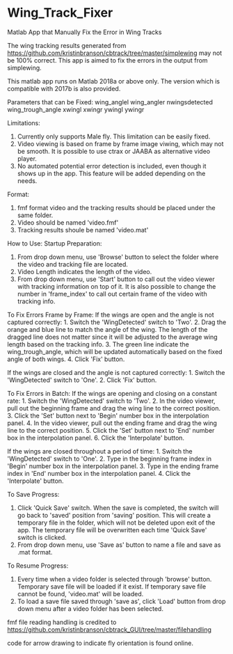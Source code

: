 # Wing_Track_Fixer
Matlab App that Manually Fix the Error in Wing Tracks

The wing tracking results generated from https://github.com/kristinbranson/cbtrack/tree/master/simplewing may not be 100% correct.
This app is aimed to fix the errors in the output from simplewing.

This matlab app runs on Matlab 2018a or above only. The version which is compatible with 2017b is also provided.

Parameters that can be Fixed:
  wing_anglel
  wing_angler
  nwingsdetected
  wing_trough_angle
  xwingl
  xwingr
  ywingl
  ywingr

Limitations:
  1. Currently only supports Male fly. This limitation can be easily fixed.
  2. Video viewing is based on frame by frame image viwing, which may not be smooth. 
     It is possible to use ctrax or JAABA as alternative video player.
  3. No automated potential error detection is included, even though it shows up in the app.
     This feature will be added depending on the needs. 

Format:
  1. fmf format video and the tracking results should be placed under the same folder. 
  2. Video should be named 'video.fmf'
  3. Tracking results shoule be named 'video.mat'

How to Use:
Startup Preparation:
  1. From drop down menu, use 'Browse' button to select the folder where the video and tracking file are located.
  2. Video Length indicates the length of the video.
  3. From drop down menu, use 'Start' button to call out the video viewer with tracking information on top of it.
   It is also possible to change the number in 'frame_index' to call out certain frame of the video with tracking info.

To Fix Errors Frame by Frame:
  If the wings are open and the angle is not captured correctly:
    1. Switch the 'WingDetected' switch to 'Two'.
    2. Drag the orange and blue line to match the angle of the wing. 
     The length of the dragged line does not matter since it will be adjusted to the average wing length based on the tracking info.
    3. The green line indicate the wing_trough_angle, which will be updated automatically based on the fixed angle of both wings.
    4. Click 'Fix' button.

  If the wings are closed and the angle is not captured correctly:
    1. Switch the 'WingDetected' switch to 'One'.
    2. Click 'Fix' button.

To Fix Errors in Batch:
  If the wings are opening and closing on a constant rate:
    1. Switch the 'WingDetected' switch to 'Two'.
    2. In the video viewer, pull out the beginning frame and drag the wing line to the correct position.
    3. Click the 'Set' button next to 'Begin' number box in the interpolation panel.
    4. In the video viewer, pull out the ending frame and drag the wing line to the correct position.
    5. Click the 'Set' button next to 'End' number box in the interpolation panel.
    6. Click the 'Interpolate' button.
    
  If the wings are closed throughout a period of time:
    1. Switch the 'WingDetected' switch to 'One'.
    2. Type in the beginning frame index in 'Begin' number box in the interpolation panel.
    3. Type in the ending frame index in 'End' number box in the interpolation panel.
    4. Click the 'Interpolate' button.

To Save Progress:
  1. Click 'Quick Save' switch. When the save is completed, the switch will go back to 'saved' position from 'saving' position.
     This will create a temporary file in the folder, which will not be deleted upon exit of the app.
     The temporary file will be overwritten each time 'Quick Save' switch is clicked.
  2. From drop down menu, use 'Save as' button to name a file and save as .mat format.
  
To Resume Progress:
  1. Every time when a video folder is selected through 'browse' button. Temporary save file will be loaded if it exist.
     If temporary save file cannot be found, 'video.mat' will be loaded.
  2. To load a save file saved through 'save as', click 'Load' button from drop down menu after a video folder has been selected. 



fmf file reading handling is credited to https://github.com/kristinbranson/cbtrack_GUI/tree/master/filehandling

code for arrow drawing to indicate fly orientation is found online.
